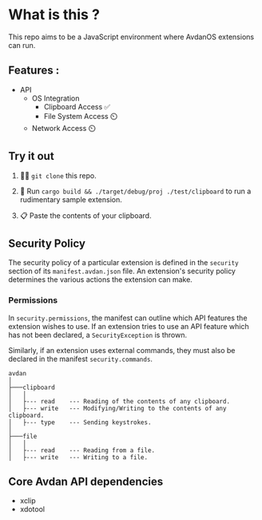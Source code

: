 # What is this ?

This repo aims to be a JavaScript environment where AvdanOS extensions can run.

## Features :
- API
    - OS Integration
        - Clipboard Access ✅
        - File System Access ⏲️ 
    - Network Access ⏲️

## Try it out

1. 🧑‍💻 `git clone` this repo.

2. 🔨 Run `cargo build && ./target/debug/proj ./test/clipboard` to run a rudimentary sample extension.

3. 📋 Paste the contents of your clipboard.


## Security Policy

The security policy of a particular extension is defined in the `security` section of its `manifest.avdan.json` file.
An extension's security policy determines the various actions the extension can make.

### Permissions
In `security.permissions`, the manifest can outline which API features the extension wishes to use.
If an extension tries to use an API feature which has not been declared, a `SecurityException` is thrown.

Similarly, if an extension uses external commands, they must also be declared in the manifest `security.commands`. 
```
avdan
│   
├───clipboard
│   │   
│   ├--- read    --- Reading of the contents of any clipboard.
│   ├--- write   --- Modifying/Writing to the contents of any clipboard.
│   ├--- type    --- Sending keystrokes.
│
├───file
│   │   
│   ├--- read    --- Reading from a file.
│   ├--- write   --- Writing to a file.
```

## Core Avdan API dependencies
- xclip
- xdotool
